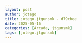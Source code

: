 ```yaml
---
layout: post
author: jotego
title: jotego.jtgunsmk - d79cbee
date: 2025-05-16
categories: [Arcade, jtgunsmk]
tags: [jotego.jtgunsmk]
---
```



